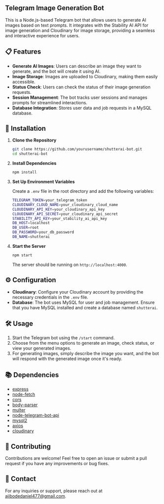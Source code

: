 
## Telegram Image Generation Bot

This is a Node.js-based Telegram bot that allows users to generate AI images based on text prompts. It integrates with the Stability AI API for image generation and Cloudinary for image storage, providing a seamless and interactive experience for users.

## 📋 Features

- **Generate AI Images**: Users can describe an image they want to generate, and the bot will create it using AI.
- **Image Storage**: Images are uploaded to Cloudinary, making them easily accessible.
- **Status Check**: Users can check the status of their image generation requests.
- **Session Management**: The bot tracks user sessions and manages prompts for streamlined interactions.
- **Database Integration**: Stores user data and job requests in a MySQL database.

## 🔧 Installation

1. **Clone the Repository**

   ```bash
   git clone https://github.com/yourusername/shutterai-bot.git
   cd shutterai-bot
   ```

2. **Install Dependencies**

   ```bash
   npm install
   ```

3. **Set Up Environment Variables**

   Create a `.env` file in the root directory and add the following variables:

   ```bash
   TELEGRAM_TOKEN=your_telegram_token
   CLOUDINARY_CLOUD_NAME=your_cloudinary_cloud_name
   CLOUDINARY_API_KEY=your_cloudinary_api_key
   CLOUDINARY_API_SECRET=your_cloudinary_api_secret
   STABILITY_API_KEY=your_stability_ai_api_key
   DB_HOST=localhost
   DB_USER=root
   DB_PASSWORD=your_db_password
   DB_NAME=shutterai
   ```

4. **Start the Server**

   ```bash
   npm start
   ```

   The server should be running on `http://localhost:4000`.

## ⚙️ Configuration

- **Cloudinary**: Configure your Cloudinary account by providing the necessary credentials in the `.env` file.
- **Database**: The bot uses MySQL for user and job management. Ensure that you have MySQL installed and create a database named `shutterai`.

## 🛠️ Usage

1. Start the Telegram bot using the `/start` command.
2. Choose from the menu options to generate an image, check status, or view your generated images.
3. For generating images, simply describe the image you want, and the bot will respond with the generated image once it's ready.

## 📚 Dependencies

- [express](https://www.npmjs.com/package/express)
- [node-fetch](https://www.npmjs.com/package/node-fetch)
- [cors](https://www.npmjs.com/package/cors)
- [body-parser](https://www.npmjs.com/package/body-parser)
- [multer](https://www.npmjs.com/package/multer)
- [node-telegram-bot-api](https://www.npmjs.com/package/node-telegram-bot-api)
- [mysql2](https://www.npmjs.com/package/mysql2)
- [axios](https://www.npmjs.com/package/axios)
- [cloudinary](https://www.npmjs.com/package/cloudinary)

## 🤝 Contributing

Contributions are welcome! Feel free to open an issue or submit a pull request if you have any improvements or bug fixes.


## 📧 Contact

For any inquiries or support, please reach out at [ajibodedaniel477@gmail.com](mailto:ajibodedaniel477@gmail.com).

